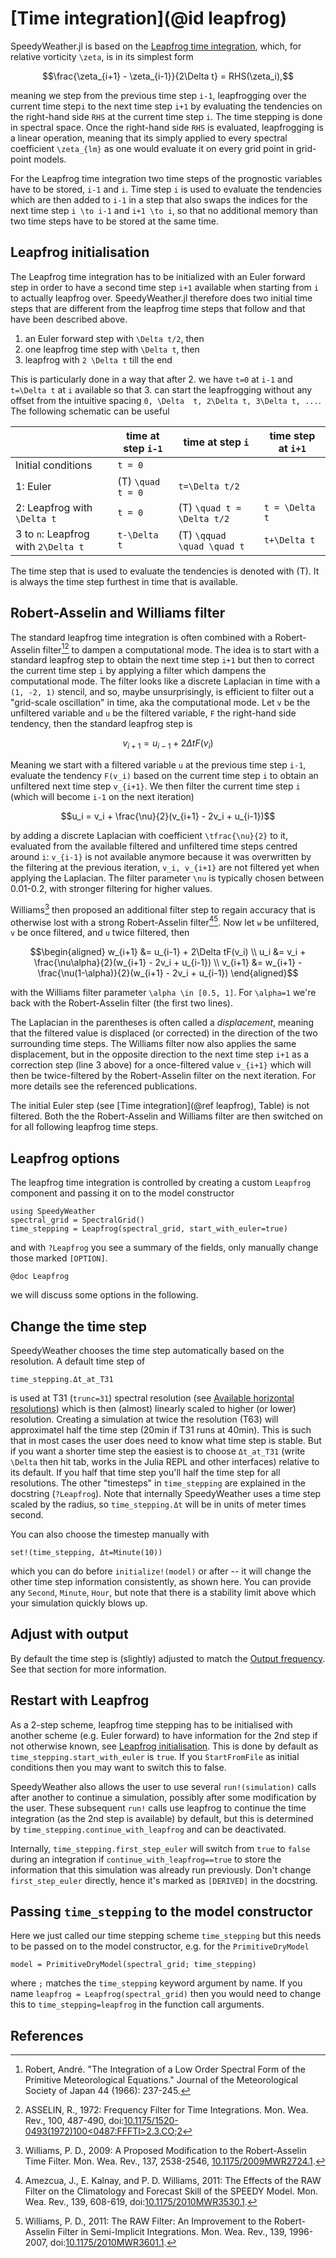 # [Time integration](@id leapfrog)

SpeedyWeather.jl is based on the [Leapfrog time integration](https://en.wikipedia.org/wiki/Leapfrog_integration]),
which, for relative vorticity ``\zeta``, is
in its simplest form
```math
\frac{\zeta_{i+1} - \zeta_{i-1}}{2\Delta t} = RHS(\zeta_i),
```
meaning we step from the previous time step ``i-1``, leapfrogging over the current time step``i``
to the next time step ``i+1`` by evaluating the tendencies on the right-hand side ``RHS``
at the current time step ``i``. The time stepping is done in spectral space.
Once the right-hand side ``RHS`` is evaluated, leapfrogging is a linear operation, meaning
that its simply applied to every spectral coefficient ``\zeta_{lm}`` as one would evaluate
it on every grid point in grid-point models.

For the Leapfrog time integration two time steps of the prognostic variables have to be stored,
``i-1`` and ``i``. Time step ``i`` is used to evaluate the tendencies which are then added
to ``i-1`` in a step that also swaps the indices for the next time step ``i \to i-1`` and ``i+1 \to i``,
so that no additional memory than two time steps have to be stored at the same time.

## Leapfrog initialisation

The Leapfrog time integration has to be initialized with an Euler forward step in order
to have a second time step ``i+1`` available when starting from ``i`` to actually leapfrog over.
SpeedyWeather.jl therefore does two initial time steps that are different from
the leapfrog time steps that follow and that have been described above.

1) an Euler forward step with ``\Delta t/2``, then
2) one leapfrog time step with ``\Delta t``, then
3) leapfrog with ``2 \Delta t`` till the end

This is particularly done in a way that after 2. we have ``t=0`` at ``i-1`` and ``t=\Delta t`` at ``i``
available so that 3. can start the leapfrogging without any offset from the intuitive spacing
``0, \Delta  t, 2\Delta t, 3\Delta t, ...``. The following schematic can be useful

|                    | time at step ``i-1`` | time at step ``i`` | time step at ``i+1`` |
| ------------------ | -------------------- | ------------------ | -------------------- |
| Initial conditions | ``t = 0``            |                    |                      |
| 1: Euler           | (T) ``\quad t = 0``  |  ``t=\Delta t/2``  |                      |
| 2: Leapfrog with ``\Delta t``|``t = 0``|(T) ``\quad t = \Delta t/2``| ``t = \Delta t``|
| 3 to ``n``: Leapfrog with ``2\Delta t``|``t-\Delta t``|(T) ``\qquad \quad \quad t``| ``t+\Delta t`` |

The time step that is used to evaluate the tendencies is denoted with (T).
It is always the time step furthest in time that is available.


## Robert-Asselin and Williams filter

The standard leapfrog time integration is often combined with a Robert-Asselin filter[^Robert66][^Asselin72]
to dampen a computational mode. The idea is to start with a standard leapfrog step to obtain
the next time step ``i+1`` but then to correct the current time step ``i`` by applying a filter
which dampens the computational mode. The filter looks like a discrete Laplacian in time
with a ``(1, -2, 1)`` stencil, and so, maybe unsurprisingly, is efficient to filter out
a "grid-scale oscillation" in time, aka the computational mode. Let ``v`` be the unfiltered
variable and ``u`` be the filtered variable, ``F`` the right-hand side tendency,
then the standard leapfrog step is
```math
v_{i+1} = u_{i-1} + 2\Delta tF(v_i)
```
Meaning we start with a filtered variable ``u`` at the previous time step ``i-1``, evaluate
the tendency ``F(v_i)`` based on the current time step ``i`` to obtain an
unfiltered next time step ``v_{i+1}``. We then filter the current time step ``i``
(which will become ``i-1`` on the next iteration)
```math
u_i = v_i + \frac{\nu}{2}(v_{i+1} - 2v_i + u_{i-1})
```
by adding a discrete Laplacian with coefficient ``\tfrac{\nu}{2}`` to it, evaluated
from the available filtered and unfiltered time steps centred around ``i``:
``v_{i-1}`` is not available anymore because it was overwritten by the filtering
at the previous iteration, ``v_i, v_{i+1}`` are not filtered yet when applying
the Laplacian. The filter parameter ``\nu`` is typically chosen between 0.01-0.2,
with stronger filtering for higher values.

Williams[^Williams2009] then proposed an additional filter step to regain accuracy
that is otherwise lost with a strong Robert-Asselin filter[^Amezcua2011][^Williams2011].
Now let ``w`` be unfiltered, ``v`` be once filtered, and ``u`` twice filtered, then
```math
\begin{aligned}
w_{i+1} &= u_{i-1} + 2\Delta tF(v_i) \\
u_i &= v_i + \frac{\nu\alpha}{2}(w_{i+1} - 2v_i + u_{i-1}) \\
v_{i+1} &= w_{i+1} - \frac{\nu(1-\alpha)}{2}(w_{i+1} - 2v_i + u_{i-1})
\end{aligned}
```
with the Williams filter parameter ``\alpha \in [0.5, 1]``. For ``\alpha=1``
we're back with the Robert-Asselin filter (the first two lines).

The Laplacian in the parentheses is often called a *displacement*,
meaning that the filtered value is displaced (or corrected) in the direction
of the two surrounding time steps. The Williams filter now also applies
the same displacement, but in the opposite direction to the next time
step ``i+1`` as a correction step (line 3 above) for a once-filtered
value ``v_{i+1}`` which will then be twice-filtered by the Robert-Asselin
filter on the next iteration. For more details see the referenced publications.

The initial Euler step (see [Time integration](@ref leapfrog), Table) is not filtered.
Both the the Robert-Asselin and Williams filter are then switched on for all
following leapfrog time steps.

## Leapfrog options

The leapfrog time integration is controlled by creating a custom `Leapfrog`
component and passing it on to the model constructor

```@example leapfrog
using SpeedyWeather
spectral_grid = SpectralGrid()
time_stepping = Leapfrog(spectral_grid, start_with_euler=true)
```

and with `?Leapfrog` you see a summary of the fields, only manually change those marked `[OPTION]`.
```@example leapfrog
@doc Leapfrog
```

we will discuss some options in the following.

## Change the time step

SpeedyWeather chooses the time step automatically based on the resolution.
A default time step of

```@example leapfrog
time_stepping.Δt_at_T31
```

is used at T31 (`trunc=31`) spectral resolution (see [Available horizontal resolutions](@ref))
which is then (almost) linearly scaled to higher (or lower) resolution. Creating a simulation
at twice the resolution (T63) will approximatel half the time step (20min if T31 runs at 40min).
This is such that in most cases the user does need to know what time step is stable. But if
you want a shorter time step the easiest is to choose `Δt_at_T31` (write `\Delta` then hit tab,
works in the Julia REPL and other interfaces) relative to its default. If you half that time step
you'll half the time step for all resolutions. The other "timesteps" in `time_stepping` are
explained in the docstring (`?Leapfrog`). Note that internally SpeedyWeather uses a time step
scaled by the radius, so `time_stepping.Δt` will be in units of meter times second. 

You can also choose the timestep manually with

```@example leapfrog
set!(time_stepping, Δt=Minute(10))
```

which you can do before `initialize!(model)` or after -- it will change the other time step information
consistently, as shown here. You can provide any `Second`, `Minute`, `Hour`, but note that there is a
stability limit above which your simulation quickly blows up.

## Adjust with output

By default the time step is (slightly) adjusted to match the [Output frequency](@ref).
See that section for more information.

## Restart with Leapfrog

As a 2-step scheme, leapfrog time stepping has to be initialised with another scheme (e.g. Euler forward)
to have information for the 2nd step if not otherwise known, see [Leapfrog initialisation](@ref).
This is done by default as `time_stepping.start_with_euler` is `true`. If you `StartFromFile`
as initial conditions then you may want to switch this to false. 

SpeedyWeather also allows the user to use several `run!(simulation)` calls after another to continue
a simulation, possibly after some modification by the user. These subsequent `run!` calls use
leapfrog to continue the time integration (as the 2nd step is available) by default,
but this is determined by `time_stepping.continue_with_leapfrog` and can be deactivated.

Internally, `time_stepping.first_step_euler` will switch from `true` to `false` during an integration
if `continue_with_leapfrog==true` to store the information that this simulation was already run
previously. Don't change `first_step_euler` directly, hence it's marked as `[DERIVED]` in the
docstring.

## Passing `time_stepping` to the model constructor

Here we just called our time stepping scheme `time_stepping` but this needs to be passed on to the model constructor,
e.g. for the `PrimitiveDryModel`

```@example leapfrog
model = PrimitiveDryModel(spectral_grid; time_stepping)
```

where `;` matches the `time_stepping` keyword argument by name. If you name `leapfrog = Leapfrog(spectral_grid)` then you
would need to change this to `time_stepping=leapfrog` in the function call arguments.

## References

[^Robert66]: Robert, André. "The Integration of a Low Order Spectral Form of the Primitive Meteorological Equations." Journal of the Meteorological Society of Japan 44 (1966): 237-245.
[^Asselin72]: ASSELIN, R., 1972: Frequency Filter for Time Integrations. Mon. Wea. Rev., 100, 487-490, doi:[10.1175/1520-0493(1972)100<0487:FFFTI>2.3.CO;2](https://doi.org/10.1175/1520-0493(1972)100<0487:FFFTI>2.3.CO;2.)
[^Williams2009]: Williams, P. D., 2009: A Proposed Modification to the Robert-Asselin Time Filter. Mon. Wea. Rev., 137, 2538-2546, [10.1175/2009MWR2724.1](https://doi.org/10.1175/2009MWR2724.1).
[^Amezcua2011]: Amezcua, J., E. Kalnay, and P. D. Williams, 2011: The Effects of the RAW Filter on the Climatology and Forecast Skill of the SPEEDY Model. Mon. Wea. Rev., 139, 608-619, doi:[10.1175/2010MWR3530.1](https://doi.org/10.1175/2010MWR3530.1). 
[^Williams2011]: Williams, P. D., 2011: The RAW Filter: An Improvement to the Robert-Asselin Filter in Semi-Implicit Integrations. Mon. Wea. Rev., 139, 1996-2007, doi:[10.1175/2010MWR3601.1](https://doi.org/10.1175/2010MWR3601.1). 